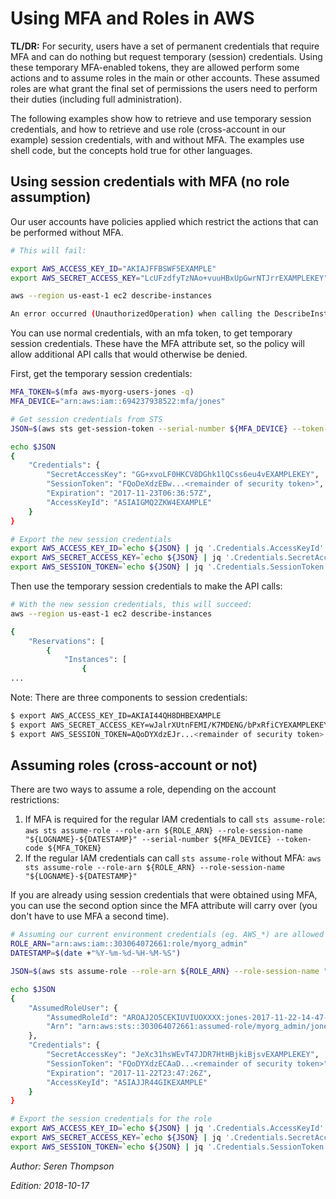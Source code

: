 # Using MFA and Roles in AWS


**TL/DR:** For security, users have a set of permanent credentials that require MFA and can do nothing but request temporary (session) credentials. Using these temporary MFA-enabled tokens, they are allowed perform some actions and to assume roles in the main or other accounts. These assumed roles are what grant the final set of permissions the users need to perform their duties (including full administration).

The following examples show how to retrieve and use temporary session credentials, and how to retrieve and use role (cross-account in our example) session credentials, with and without MFA. The examples use shell code, but the concepts hold true for other languages.


## Using session credentials with MFA (no role assumption)

Our user accounts have policies applied which restrict the actions that can be performed without MFA.

~~~bash
# This will fail:

export AWS_ACCESS_KEY_ID="AKIAJFFBSWF5EXAMPLE"
export AWS_SECRET_ACCESS_KEY="LcUFzdfyTzNAo+vuuHBxUpGwrNTJrrEXAMPLEKEY"

aws --region us-east-1 ec2 describe-instances

An error occurred (UnauthorizedOperation) when calling the DescribeInstances operation: You are not authorized to perform this operation.
~~~

You can use normal credentials, with an mfa token, to get temporary session credentials. These have the MFA attribute set, so the policy will allow additional API calls that would otherwise be denied.

First, get the temporary session credentials:

~~~bash
MFA_TOKEN=$(mfa aws-myorg-users-jones -q)
MFA_DEVICE="arn:aws:iam::694237938522:mfa/jones"

# Get session credentials from STS
JSON=$(aws sts get-session-token --serial-number ${MFA_DEVICE} --token-code ${MFA_TOKEN})

echo $JSON
{
    "Credentials": {
        "SecretAccessKey": "GG+xvoLF0HKCV8DGhk1lQCss6eu4vEXAMPLEKEY",
        "SessionToken": "FQoDeXdzEBw...<remainder of security token>",
        "Expiration": "2017-11-23T06:36:57Z",
        "AccessKeyId": "ASIAIGMQ2ZKW4EXAMPLE"
    }
}

# Export the new session credentials
export AWS_ACCESS_KEY_ID=`echo ${JSON} | jq '.Credentials.AccessKeyId' | tr -d '"'`
export AWS_SECRET_ACCESS_KEY=`echo ${JSON} | jq '.Credentials.SecretAccessKey' | tr -d '"'`
export AWS_SESSION_TOKEN=`echo ${JSON} | jq '.Credentials.SessionToken' | tr -d '"'`

~~~

Then use the temporary session credentials to make the API calls:

~~~bash
# With the new session credentials, this will succeed:
aws --region us-east-1 ec2 describe-instances

{
    "Reservations": [
        {
            "Instances": [
                {
...
~~~


Note: There are three components to session credentials:

~~~bash
$ export AWS_ACCESS_KEY_ID=AKIAI44QH8DHBEXAMPLE
$ export AWS_SECRET_ACCESS_KEY=wJalrXUtnFEMI/K7MDENG/bPxRfiCYEXAMPLEKEY
$ export AWS_SESSION_TOKEN=AQoDYXdzEJr...<remainder of security token>
~~~


## Assuming roles (cross-account or not)

There are two ways to assume a role, depending on the account restrictions:

1. If MFA is required for the regular IAM credentials to call `sts assume-role`: `aws sts assume-role --role-arn ${ROLE_ARN} --role-session-name "${LOGNAME}-${DATESTAMP}" --serial-number ${MFA_DEVICE} --token-code ${MFA_TOKEN}`
1. If the regular IAM credentials can call `sts assume-role` without MFA: `aws sts assume-role --role-arn ${ROLE_ARN} --role-session-name "${LOGNAME}-${DATESTAMP}"`

If you are already using session credentials that were obtained using MFA, you can use the second option since the MFA attribute will carry over (you don't have to use MFA a second time).

~~~bash
# Assuming our current environment credentials (eg. AWS_*) are allowed to call assume-role
ROLE_ARN="arn:aws:iam::303064072661:role/myorg_admin"
DATESTAMP=$(date +"%Y-%m-%d-%H-%M-%S")

JSON=$(aws sts assume-role --role-arn ${ROLE_ARN} --role-session-name "${LOGNAME}-${DATESTAMP}")

echo $JSON
{
    "AssumedRoleUser": {
        "AssumedRoleId": "AROAJ2O5CEKIUVIUOXXXX:jones-2017-11-22-14-47-09",
        "Arn": "arn:aws:sts::303064072661:assumed-role/myorg_admin/jones-2017-11-22-14-47-09"
    },
    "Credentials": {
        "SecretAccessKey": "JeXc31hsWEvT47JDR7HtHBjkiBjsvEXAMPLEKEY",
        "SessionToken": "FQoDYXdzECAaD...<remainder of security token>",
        "Expiration": "2017-11-22T23:47:26Z",
        "AccessKeyId": "ASIAJJR44GIKEXAMPLE"
    }
}

# Export the session credentials for the role
export AWS_ACCESS_KEY_ID=`echo ${JSON} | jq '.Credentials.AccessKeyId' | tr -d '"'`
export AWS_SECRET_ACCESS_KEY=`echo ${JSON} | jq '.Credentials.SecretAccessKey' | tr -d '"'`
export AWS_SESSION_TOKEN=`echo ${JSON} | jq '.Credentials.SessionToken' | tr -d '"'`

~~~

*Author: Seren Thompson*

*Edition: 2018-10-17*